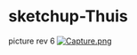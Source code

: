 # sketchup-Thuis

picture rev 6
[![Capture.png](https://s3.postimg.org/cfxiame3n/Capture.png)](https://postimg.org/image/xpl4lgue7/)
